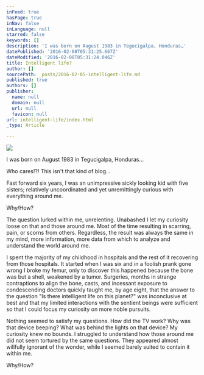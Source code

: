 ```yaml
---
inFeed: true
hasPage: true
inNav: false
inLanguage: null
starred: false
keywords: []
description: 'I was born on August 1983 in Tegucigalpa, Honduras…'
datePublished: '2016-02-08T05:31:25.667Z'
dateModified: '2016-02-08T05:31:24.046Z'
title: Intelligent life?
author: []
sourcePath: _posts/2016-02-05-intelligent-life.md
published: true
authors: []
publisher:
  name: null
  domain: null
  url: null
  favicon: null
url: intelligent-life/index.html
_type: Article

---
```

![](https://the-grid-user-content.s3-us-west-2.amazonaws.com/b802c87d-8b2f-4e41-854f-fc318e2586c1.jpg)

I was born on August 1983 in Tegucigalpa, Honduras...

Who cares!?! This isn't that kind of blog...

Fast forward six years, I was an unimpressive sickly looking kid with five sisters; relatively uncoordinated and yet unremittingly curious with everything around me.

Why/How?

The question lurked within me, unrelenting. Unabashed I let my curiosity loose on that and those around me. Most of the time resulting in scarring, pain, or scorns from others. Regardless, the result was always the same in my mind, more information, more data from which to analyze and understand the world around me.

I spent the majority of my childhood in hospitals and the rest of it recovering from those hospitals. It started when I was six and in a foolish prank gone wrong I broke my femur, only to discover this happened because the bone was but a shell, weakened by a tumor. Surgeries, months in strange contraptions to align the bone, casts, and incessant exposure to condescending doctors quickly taught me, by age eight, that the answer to the question "Is there intelligent life on this planet?" was inconclusive at best and that my limited interactions with the sentient beings were sufficient so that I could focus my curiosity on more noble pursuits.

Nothing seemed to satisfy my questions. How did the TV work? Why was that device beeping? What was behind the lights on that device? My curiosity knew no bounds. I struggled to understand how those around me did not seem tortured by the same questions. They appeared almost willfully ignorant of the wonder, while I seemed barely suited to contain it within me.

Why/How?